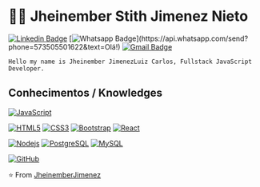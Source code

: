 # :man_technologist: Jheinember Stith Jimenez Nieto

[![Linkedin Badge](https://img.shields.io/badge/-LinkedIn-blue?style=flat-square&logo=Linkedin&logoColor=white&link=https://www.linkedin.com/in/jheinember)](https://www.linkedin.com/in/luiz-carlos-abbott-galvão-neto-21a93b148/)
[![Whatsapp Badge](https://img.shields.io/badge/-Whatsapp-4CA143?style=flat-square&labelColor=4CA143&logo=whatsapp&logoColor=white&link=https://api.whatsapp.com/send?phone=573505501622&text=Olá!)](https://api.whatsapp.com/send?phone=573505501622&text=Olá!)
[![Gmail Badge](https://img.shields.io/badge/-Gmail-c14438?style=flat-square&logo=Gmail&logoColor=white&link=mailto:jheinemberstithjn@ufps.edu.co)](mailto:jheinemberstithjn@ufps.edu.co)

    Hello my name is Jheinember JimenezLuiz Carlos, Fullstack JavaScript Developer. 

## Conhecimentos / Knowledges

[![JavaScript](https://img.shields.io/badge/-JavaScript-black?style=flat-square&logo=javascript&link=https://github.com/jheinember16/)](https://github.com/jheinember16/)

[![HTML5](https://img.shields.io/badge/-HTML5-E34F26?style=flat-square&logo=html5&logoColor=white&link=https://github.com/jheinember16/)](https://github.com/jheinember16/)
[![CSS3](https://img.shields.io/badge/-CSS3-1572B6?style=flat-square&logo=css3&link=https://github.com/jheinember16/)](https://github.com/jheinember16/)
[![Bootstrap](https://img.shields.io/badge/-Bootstrap-563D7C?style=flat-square&logo=bootstrap&link=https://github.com/jheinember16/)](https://github.com/jheinember16/)
[![React](https://img.shields.io/badge/-React-black?style=flat-square&logo=react&link=https://github.com/jheinember16/)](https://github.com/jheinember16/)

[![Nodejs](https://img.shields.io/badge/-Nodejs-black?style=flat-square&logo=Node.js&link=https://github.com/jheinember16/)](https://github.com/jheinember16/)
[![PostgreSQL](https://img.shields.io/badge/-PostgreSQL-336791?style=flat-square&logo=postgresql&link=https://github.com/jheinember16/)](https://github.com/jheinember16/)
[![MySQL](https://img.shields.io/badge/-MySQL-black?style=flat-square&logo=mysql&link=https://github.com/jheinember16/)](https://github.com/jheinember16/)

[![GitHub](https://img.shields.io/badge/-GitHub-181717?style=flat-square&logo=github&link=https://github.com/jheinember16/)](https://github.com/jheinember16/)


⭐️ From [JheinemberJimenez](https://github.com/jheinember16)
